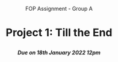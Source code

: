 <p align="center">
  FOP Assignment - Group A 
</p>
<h1><p align="center">
  <strong>Project 1: Till the End</strong>
</p></h1>
<h5><p align="center">
  Due on 18th January 2022 12pm 
</p></h5>
